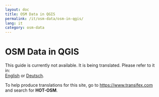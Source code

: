```yaml
---
layout: doc
title: OSM Data in QGIS
permalink: /it/osm-data/osm-in-qgis/
lang: it
category: osm-data
---
```


OSM Data in QGIS
=================

This guide is currently not available. It is being translated. Please refer to it in:  
[English](/en/osm-data/osm-in-qgis/) or [Deutsch](/de/osm-data/osm-in-qgis/).  


To help produce translations for this site, go to <https://www.transifex.com> and search for **HOT-OSM**.

